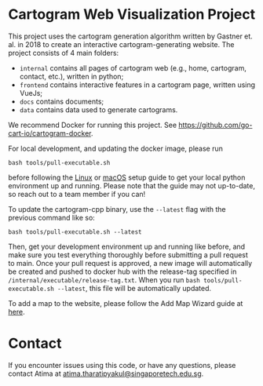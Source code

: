 # Cartogram Web Visualization Project

This project uses the cartogram generation algorithm written by Gastner et. al. in 2018 to create an interactive cartogram-generating website. The project consists of 4 main folders:

- `internal` contains all pages of cartogram web (e.g., home, cartogram, contact, etc.), written in python;
- `frontend` contains interactive features in a cartogram page, written using VueJs;
- `docs` contains documents;
- `data` contains data used to generate cartograms.

We recommend Docker for running this project. See https://github.com/go-cart-io/cartogram-docker.

For local development, and updating the docker image, please run

```shell script
bash tools/pull-executable.sh
```

before following the [Linux](docs/setup-linux.md) or [macOS](docs/setup-macos.md) setup guide to get your local python environment up and running. Please note that the guide may not up-to-date, so reach out to a team member if you can!

To update the cartogram-cpp binary, use the `--latest` flag with the previous command like so:

```shell script
bash tools/pull-executable.sh --latest
```

Then, get your development environment up and running like before, and make sure you test everything thoroughly before submitting a pull request to main. Once your pull request is approved, a new image will automatically be created and pushed to docker hub with the release-tag specified in `/internal/executable/release-tag.txt`. When you run `bash tools/pull-executable.sh --latest`, this file will be automatically updated.

To add a map to the website, please follow the Add Map Wizard guide at [here](docs/addmap/addmap.md).

# Contact

If you encounter issues using this code, or have any questions, please contact Atima at atima.tharatipyakul@singaporetech.edu.sg.
